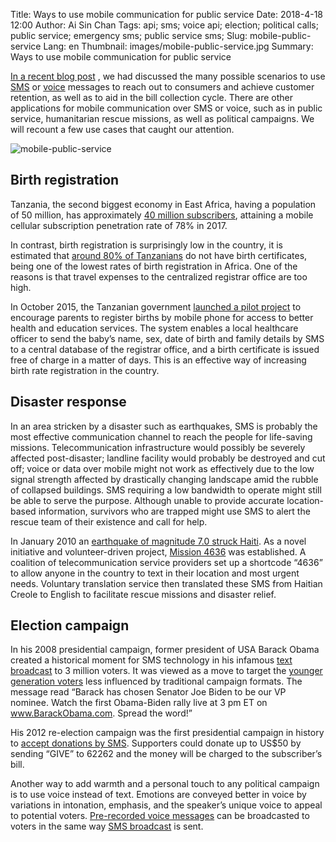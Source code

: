 Title: Ways to use mobile communication for public service
Date: 2018-4-18 12:00
Author: Ai Sin Chan
Tags: api; sms; voice api; election; political calls; public service; emergency sms; public service sms; 
Slug: mobile-public-service
Lang: en
Thumbnail: images/mobile-public-service.jpg
Summary: Ways to use mobile communication for public service

[In a recent blog post](https://blog.xoxzo.com/2018/04/23/boost-your-business/) , we had discussed the many possible scenarios to use [SMS](https://blog.xoxzo.com/2018/04/06/why-adopt-sms/) or [voice](https://blog.xoxzo.com/2018/04/06/why-adopt-sms/) messages to reach out to consumers and achieve customer retention, as well as to aid in the bill collection cycle. There are other applications for mobile communication over SMS or voice, such as in public service, humanitarian rescue missions, as well as political campaigns. We will recount a few use cases that caught our attention.

![mobile-public-service](/images/mobile-public-service.jpg)

## Birth registration

Tanzania, the second biggest economy in East Africa, having a population of 50 million, has approximately [40 million subscribers](https://blog.xoxzo.com/2018/04/06/why-adopt-sms/), attaining a mobile cellular subscription penetration rate of 78% in 2017.

In contrast, birth registration is surprisingly low in the country, it is estimated that [around 80% of Tanzanians](https://www.unicef.org/tanzania/resources_12058.html) do not have birth certificates, being one of the lowest rates of birth registration in Africa. One of the reasons is that travel expenses to the centralized registrar office are too high.

In October 2015, the Tanzanian government [launched a pilot project](https://blogs.unicef.org/innovation/advancing-birth-registration-system-tanzania-providing-five-children-right-protection/) to encourage parents to register births by mobile phone for access to better health and education services. The system enables a local healthcare officer to send the baby’s name, sex, date of birth and family details by SMS to a central database of the registrar office, and a birth certificate is issued free of charge in a matter of days. This is an effective way of increasing birth rate registration in the country.

## Disaster response

In an area stricken by a disaster such as earthquakes, SMS is probably the most effective communication channel to reach the people for life-saving missions. Telecommunication infrastructure would possibly be severely affected post-disaster; landline facility would probably be destroyed and cut off; voice or data over mobile might not work as effectively due to the low signal strength affected by drastically changing landscape amid the rubble of collapsed buildings. SMS requiring a low bandwidth to operate might still be able to serve the purpose. Although unable to provide accurate location-based information, survivors who are trapped might use SMS to alert the rescue team of their existence and call for help.

In January 2010 an [earthquake of magnitude 7.0 struck Haiti](https://www.researchgate.net/publication/241624291_Social_media_and_SMS_in_the_Haiti_Earthquake). As a novel initiative and volunteer-driven project, [Mission 4636](https://muse.jhu.edu/article/403441/pdf) was established. A coalition of telecommunication service providers set up a shortcode “4636” to allow anyone in the country to text in their location and most urgent needs. Voluntary translation service then translated these SMS from Haitian Creole to English to facilitate rescue missions and disaster relief.

## Election campaign

In his 2008 presidential campaign, former president of USA Barack Obama created a historical moment for SMS technology in his infamous [text broadcast](https://www.nytimes.com/2008/08/24/us/politics/24biden.html) to 3 million voters. It was viewed as a move to target the [younger generation voters](https://gigaom.com/2008/08/24/what-obamas-text-message-campaign-reveals/) less influenced by traditional campaign formats. The message read “Barack has chosen Senator Joe Biden to be our VP nominee. Watch the first Obama-Biden rally live at 3 pm ET on www.BarackObama.com. Spread the word!”

His 2012 re-election campaign was the first presidential campaign in history to [accept donations by SMS](https://mashable.com/2012/08/23/obama-text-donations/#XlgkY3.yqsqI). Supporters could donate up to US$50 by sending “GIVE” to 62262 and the money will be charged to the subscriber’s bill.

Another way to add warmth and a personal touch to any political campaign is to use voice instead of text. Emotions are conveyed better in voice by variations in intonation, emphasis, and the speaker’s unique voice to appeal to potential voters. [Pre-recorded voice messages](https://www.xoxzo.com/en/about/voice-api/) can be broadcasted to voters in the same way [SMS broadcast](https://www.xoxzo.com/en/about/sms-api/) is sent.

 
